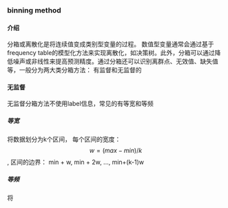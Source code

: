 ### binning method

#### 介绍
分箱或离散化是将连续值变成类别型变量的过程。 数值型变量通常会通过基于frequency table的模型化方法来实现离散化，如决策树。此外，分箱可以通过降低噪声或非线性来提高预测精度。通过分箱还可以识别离群点、无效值、缺失值等，一般分为两大类分箱方法： 有监督和无监督的

#### 无监督  
无监督分箱方法不使用label信息，常见的有等宽和等频

##### 等宽  
将数据划分为k个区间， 
每个区间的宽度： $$w=(max - min) / k$$, 
区间的边界： min + w, min + 2w, ..., min+(k-1)w

##### 等频
将
